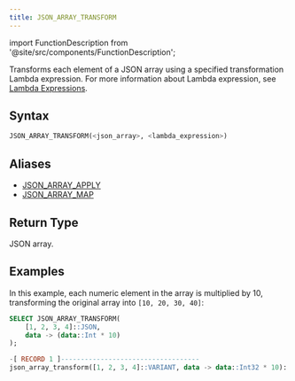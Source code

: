 ```yaml
---
title: JSON_ARRAY_TRANSFORM
---
```

import FunctionDescription from '@site/src/components/FunctionDescription';

<FunctionDescription description="Introduced or updated: v1.2.644"/>

Transforms each element of a JSON array using a specified transformation Lambda expression. For more information about Lambda expression, see [Lambda Expressions](docs/en/sql-reference/00-sql-reference/42-lambda-expressions.md).

## Syntax

```sql
JSON_ARRAY_TRANSFORM(<json_array>, <lambda_expression>)
```

## Aliases

- [JSON_ARRAY_APPLY](json-array-apply.md)
- [JSON_ARRAY_MAP](json-array-map.md)

## Return Type

JSON array.

## Examples

In this example, each numeric element in the array is multiplied by 10, transforming the original array into `[10, 20, 30, 40]`:

```sql
SELECT JSON_ARRAY_TRANSFORM(
    [1, 2, 3, 4]::JSON,
    data -> (data::Int * 10)
);

-[ RECORD 1 ]-----------------------------------
json_array_transform([1, 2, 3, 4]::VARIANT, data -> data::Int32 * 10): [10,20,30,40]
```
